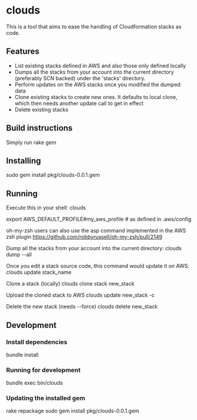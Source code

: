 # clouds

This is a tool that aims to ease the handling of Cloudformation stacks as code.

## Features
- List existing stacks defined in AWS and also those only defined locally
- Dumps all the stacks from your account into the current directory (preferably SCN backed) under the 'stacks' directory.
- Perform updates on the AWS stacks once you modified the dumped data
- Clone existing stacks to create new ones. It defaults to local clone, which then needs another update call to get in effect
- Delete existing stacks

## Build instructions
Simply run
 rake gem

## Installing
  sudo gem install pkg/clouds-0.0.1.gem

## Running
Execute this in your shell:
 clouds

 export AWS_DEFAULT_PROFILE#my_aws_profile # as defined in .aws/config

oh-my-zsh users can also use the asp command implemented in the AWS zsh plugin https://github.com/robbyrussell/oh-my-zsh/pull/2149


Dump all the stacks from your account into the current directory:
 clouds dump --all

Once you edit a stack source code, this command would update it on AWS:
 clouds update stack_name

Clone a stack (locally)
 clouds clone stack new_stack

Upload the cloned stack to AWS
 clouds update new_stack -c

Delete the new stack (needs --force)
 clouds delete new_stack

## Development
### Install dependencies
 bundle install

### Running for development
 bundle exec bin/clouds

### Updating the installed gem
 rake repackage
 sudo gem install pkg/clouds-0.0.1.gem
